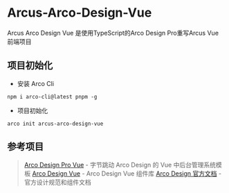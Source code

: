 # Arcus-Arco-Design-Vue
Arcus Arco Design Vue 是使用TypeScript的Arco Design Pro重写Arcus Vue 前端项目

## 项目初始化

- 安装 Arco Cli

```shel
npm i arco-cli@latest pnpm -g
```

- 项目初始化

```
arco init arcus-arco-design-vue
```

## 参考项目

> [Arco Design Pro Vue](https://github.com/arco-design/arco-design-pro-vue) - 字节跳动 Arco Design 的 Vue 中后台管理系统模板
> [Arco Design Vue](https://github.com/arco-design/arco-design-vue) - Arco Design Vue 组件库
> [Arco Design 官方文档](https://arco.design/vue/docs/start) - 官方设计规范和组件文档
